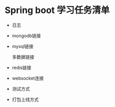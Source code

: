 # Spring boot 学习任务清单


- 日志

- mongodb链接

- mysql链接

  多数据链接

- redis链接

- websocket连接

- 测试方式

- 打包上线方式
